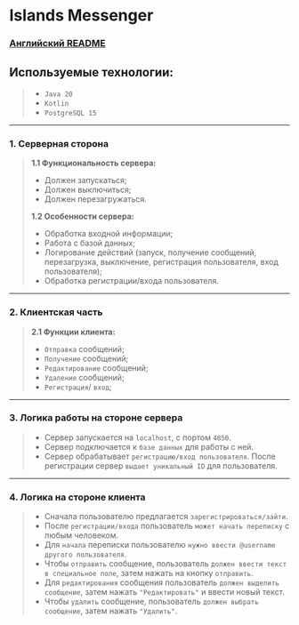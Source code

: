 # Islands Messenger

### [Английский README](https://github.com/vcusnx/messenger/blob/master/README.md)

## **Используемые технологии:**
>
> - `Java 20`
> - `Kotlin`
> - `PostgreSQL 15`

---

### **1. Серверная сторона**

> **1.1 Функциональность сервера:**
>
> - Должен запускаться;
> - Должен выключиться;
> - Должен перезагружаться.
>
> **1.2 Особенности сервера:**
>
> - Обработка входной информации;
> - Работа с базой данных;
> - Логирование действий (запуск, получение сообщений, перезагрузка, выключение, регистрация пользователя, вход пользователя);
> - Обработка регистрации/входа пользователя.

---

### **2. Клиентская часть**

> **2.1 Функции клиента:**
>
> - `Отправка` сообщений;
> - `Получение` сообщений;
> - `Редактирование` сообщений;
> - `Удаление` сообщений;
> - `Регистрация`/ `вход`;

---

### **3. Логика работы на стороне сервера**

> - Сервер запускается на `localhost`, с портом `4850`.
> - Сервер подключается к `базе данных` для работы с ней.
> - Сервер обрабатывает `регистрацию/вход пользователя`. После регистрации сервер `выдает уникальный ID` для пользователя.

---

### **4. Логика на стороне клиента**

> - Сначала пользователю предлагается `зарегистрироваться/зайти`.
> - После `регистрации/входа` пользователь `может начать переписку` с любым человеком.
> - Для `начала` переписки пользователю `нужно ввести @username другого пользователя`.
> - Чтобы `отправить` сообщение, пользователь `должен ввести текст в специальное поле`, затем нажать на кнопку `отправить`.
> - Для `редактирования` сообщения пользователь `должен выделить сообщение`, затем нажать `"Редактировать"` и ввести новый текст.
> - Чтобы `удалить` сообщение, пользователь `должен выбрать сообщение`, затем нажать `"Удалить"`.
